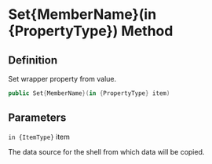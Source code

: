 # Set{MemberName}(in {PropertyType}) Method

## Definition
Set wrapper property from value.

```C#
public Set{MemberName}(in {PropertyType} item)
```

## Parameters
`in {ItemType}` item

The data source for the shell from which data will be copied.
